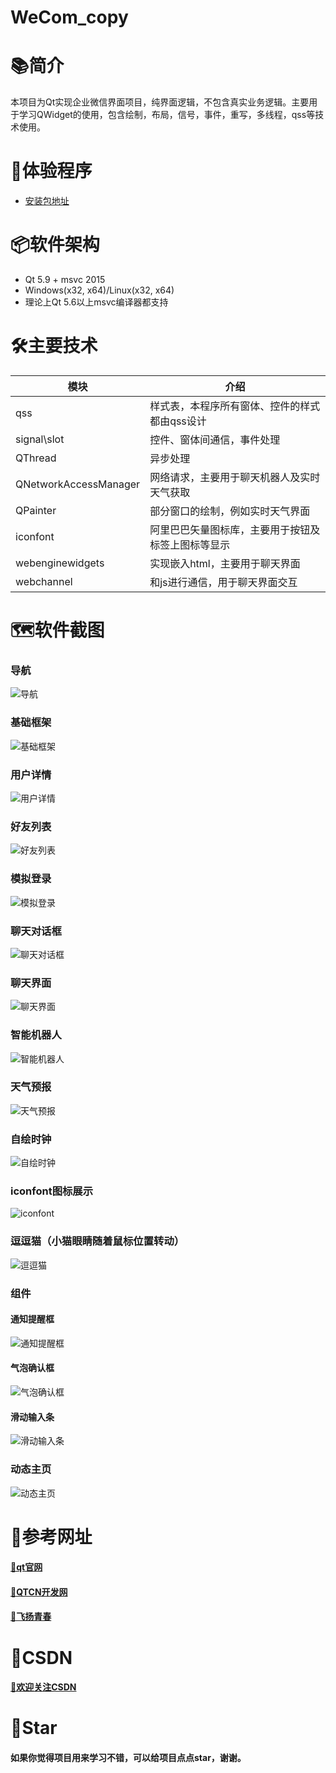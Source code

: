 # WeCom_copy

# 📚简介
本项目为Qt实现企业微信界面项目，纯界面逻辑，不包含真实业务逻辑。主要用于学习QWidget的使用，包含绘制，布局，信号，事件，重写，多线程，qss等技术使用。

# 💾体验程序
-  [安装包地址](https://gitee.com/hudejie/wecom-copy/raw/master/setup/Setup.exe)

# 📦软件架构
- Qt 5.9 + msvc 2015
- Windows(x32, x64)/Linux(x32, x64) 
- 理论上Qt 5.6以上msvc编译器都支持

# 🛠️主要技术


| 模块                |     介绍                                                                          |
| -------------------|---------------------------------------------------------------------------------- |
| qss                   |     样式表，本程序所有窗体、控件的样式都由qss设计                                           |
| signal\slot                |     控件、窗体间通信，事件处理                                               |
| QThread              |     异步处理                                                                     |
| QNetworkAccessManager|     网络请求，主要用于聊天机器人及实时天气获取                                               |
| QPainter        |     部分窗口的绘制，例如实时天气界面                                          |
| iconfont      |     阿里巴巴矢量图标库，主要用于按钮及标签上图标等显示                                     |
| webenginewidgets        |     实现嵌入html，主要用于聊天界面                                          |
| webchannel      |     和js进行通信，用于聊天界面交互                                     |

# 🗺️软件截图

### 导航
![导航](https://gitee.com/hudejie/wecom-copy/raw/master/screenshot/导航.gif)

### 基础框架
![基础框架](https://gitee.com/hudejie/wecom-copy/raw/master/screenshot/基础框架.gif)

### 用户详情
![用户详情](https://gitee.com/hudejie/wecom-copy/raw/master/screenshot/用户详情.png)

### 好友列表
![好友列表](https://gitee.com/hudejie/wecom-copy/raw/master/screenshot/好友列表.gif)

### 模拟登录
![模拟登录](https://gitee.com/hudejie/wecom-copy/raw/master/screenshot/模拟登录.gif)

### 聊天对话框
![聊天对话框](https://gitee.com/hudejie/wecom-copy/raw/master/screenshot/聊天对话框.gif)

### 聊天界面
![聊天界面](https://gitee.com/hudejie/wecom-copy/raw/master/screenshot/聊天界面.gif)

### 智能机器人
![智能机器人](https://gitee.com/hudejie/wecom-copy/raw/master/screenshot/智能机器人.gif)

### 天气预报
![天气预报](https://gitee.com/hudejie/wecom-copy/raw/master/screenshot/天气预报.gif)

### 自绘时钟
![自绘时钟](https://gitee.com/hudejie/wecom-copy/raw/master/screenshot/自绘时钟.gif)

### iconfont图标展示
![iconfont](https://gitee.com/hudejie/wecom-copy/raw/master/screenshot/iconfont.gif)

### 逗逗猫（小猫眼睛随着鼠标位置转动）
![逗逗猫](https://gitee.com/hudejie/wecom-copy/raw/master/screenshot/%E9%80%97%E9%80%97%E7%8C%AB.gif)

### 组件
#### 通知提醒框
![通知提醒框](https://gitee.com/hudejie/wecom-copy/raw/master/screenshot/组件_通知提醒框.gif)

#### 气泡确认框
![气泡确认框](https://gitee.com/hudejie/wecom-copy/raw/master/screenshot/组件_气泡确认框.gif)

#### 滑动输入条
![滑动输入条](https://gitee.com/hudejie/wecom-copy/raw/master/screenshot/组件_滑动输入条.gif)

### 动态主页
![动态主页](https://gitee.com/hudejie/wecom-copy/raw/master/screenshot/动态主页.gif)

# 📝参考网址

#### [📗qt官网](https://doc.qt.io/)

#### [📘QTCN开发网](http://www.qtcn.org)

#### [📙飞扬青春](https://gitee.com/feiyangqingyun)

# 📌CSDN

#### [🎉欢迎关注CSDN](https://blog.csdn.net/qq_25549309)

# 🧡Star

#### 如果你觉得项目用来学习不错，可以给项目点点star，谢谢。
